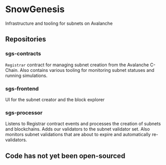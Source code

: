 # SnowGenesis

Infrastructure and tooling for subnets on Avalanche

## Repositories

### sgs-contracts
`Registrar` contract for managing subnet creation from the Avalanche C-Chain. Also contains various tooling for monitoring subnet statuses and running simulations.

### sgs-frontend
UI for the subnet creator and the block explorer

### sgs-processor
Listens to Registrar contract events and processes the creation of subnets and blockchains. Adds our validators to the subnet validator set. Also monitors subnet validations that are about to expire and automatically re-validators.

## Code has not yet been open-sourced
